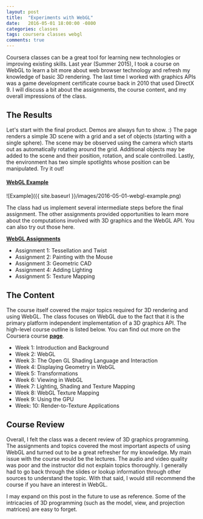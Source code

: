 ```yaml
---
layout: post
title:  "Experiments with WebGL"
date:   2016-05-01 18:00:00 -0800
categories: classes
tags: coursera classes webgl
comments: true
---
```


Coursera classes can be a great tool for learning new technologies or improving existing skills. Last year (Summer 2015), I took a course on WebGL to learn a bit more about web browser technology and refresh my knowledge of basic 3D rendering. The last time I worked with graphics APIs was a game development certificate course back in 2010 that used DirectX 9. I will discuss a bit about the assignments, the course content, and my overall impressions of the class.

## The Results

Let's start with the final product. Demos are always fun to show. :) The page renders a simple 3D scene with a grid and a set of objects (starting with a single sphere). The scene may be observed using the camera which starts out as automatically rotating around the grid. Additional objects may be added to the scene and their position, rotation, and scale controlled. Lastly, the environment has two simple spotlights whose position can be manipulated. Try it out! 

#### **[WebGL Example](http://ericschwabe.com/graphics-webgl/assignment5/)**

![Example]({{ site.baseurl }}/images/2016-05-01-webgl-example.png)

The class had us implement several intermediate steps before the final assignment. The other assignments provided opportunities to learn more about the computations involved with 3D graphics and the WebGL API. You can also try out those here.

**[WebGL Assignments](http://ericschwabe.com/graphics-webgl/)**

- Assignment 1: Tessellation and Twist
- Assignment 2: Painting with the Mouse
- Assignment 3: Geometric CAD
- Assignment 4: Adding Lighting
- Assignment 5: Texture Mapping

## The Content

The course itself covered the major topics required for 3D rendering and using WebGL. The class focuses on WebGL due to the fact that it is the primary platform independent implementation of a 3D graphics API. The high-level course outline is listed below. You can find out more on the Coursera course **[page](https://www.coursera.org/course/webgl)**.

- Week 1: Introduction and Background
- Week 2: WebGL
- Week 3: The Open GL Shading Language and Interaction
- Week 4: Displaying Geometry in WebGL
- Week 5: Transformations 
- Week 6: Viewing in WebGL
- Week 7: Lighting, Shading and Texture Mapping
- Week 8: WebGL Texture Mapping
- Week 9: Using the GPU
- Week: 10: Render-to-Texture Applications


## Course Review

Overall, I felt the class was a decent review of 3D graphics programming. The assignments and topics covered the most important aspects of using WebGL and turned out to be a great refresher for my knowledge. My main issue with the course would be the lectures. The audio and video quality was poor and the instructor did not explain topics thoroughly. I generally had to go back through the slides or lookup information through other sources to understand the topic. With that said, I would still recommend the course if you have an interest in WebGL.

I may expand on this post in the future to use as reference. Some of the intricacies of 3D programming (such as the model, view, and projection matrices) are easy to forget.